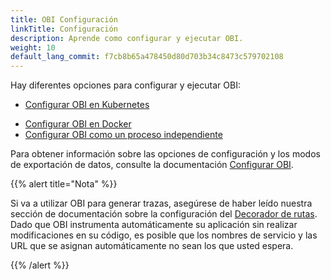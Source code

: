 ```yaml
---
title: OBI Configuración
linkTitle: Configuración
description: Aprende como configurar y ejecutar OBI.
weight: 10
default_lang_commit: f7cb8b65a478450d80d703b34c8473c579702108
---
```


Hay diferentes opciones para configurar y ejecutar OBI:

- [Configurar OBI en Kubernetes](kubernetes/)
<!-- - [Configurar OBI en Kubernetes con Helm](kubernetes-helm/) -->
- [Configurar OBI en Docker](docker/)
- [Configurar OBI como un proceso independiente](standalone/)

Para obtener información sobre las opciones de configuración y los modos de exportación de datos, consulte la documentación [Configurar OBI](../configure/).

{{% alert title="Nota" %}}

Si va a utilizar OBI para generar trazas, asegúrese de haber leído nuestra sección de documentación sobre la configuración del [Decorador de rutas](../configure/routes-decorator/). Dado que OBI instrumenta automáticamente su aplicación sin realizar modificaciones en su código, es posible que los nombres de servicio y las URL que se asignan automáticamente no sean los que usted espera.

{{% /alert %}}
